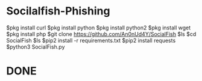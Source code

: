# Socilalfish-Phishing

$pkg install curl
$pkg install python
$pkg install python2
$pkg install wget
$pkg install php
$git clone https://github.com/An0nUd4Y/SocialFish
$ls
$cd SocialFish
$ls
$pip2 install -r requirements.txt
$pip2 install requests
$python3 SocialFish.py

# DONE #
